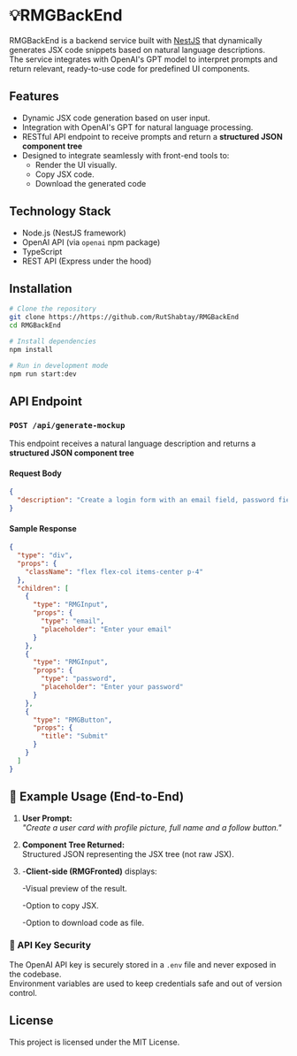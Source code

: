 # 💡RMGBackEnd

RMGBackEnd is a backend service built with [NestJS](https://nestjs.com/) that dynamically generates JSX code snippets based on natural language descriptions.  
The service integrates with OpenAI's GPT model to interpret prompts and return relevant, ready-to-use code for predefined UI components.

## Features

- Dynamic JSX code generation based on user input.
- Integration with OpenAI's GPT for natural language processing.
- RESTful API endpoint to receive prompts and return a **structured JSON component tree**
- Designed to integrate seamlessly with front-end tools to:
  - Render the UI visually.
  - Copy JSX code.
  - Download the generated code

## Technology Stack

- Node.js (NestJS framework)
- OpenAI API (via `openai` npm package)
- TypeScript
- REST API (Express under the hood)

## Installation

```bash
# Clone the repository
git clone https://https://github.com/RutShabtay/RMGBackEnd
cd RMGBackEnd

# Install dependencies
npm install

# Run in development mode
npm run start:dev
```

## API Endpoint

### `POST /api/generate-mockup`

This endpoint receives a natural language description and returns a **structured JSON component tree**

#### Request Body

```json
{
  "description": "Create a login form with an email field, password field, and a submit button"
}
```

#### Sample Response

```json
{
  "type": "div",
  "props": {
    "className": "flex flex-col items-center p-4"
  },
  "children": [
    {
      "type": "RMGInput",
      "props": {
        "type": "email",
        "placeholder": "Enter your email"
      }
    },
    {
      "type": "RMGInput",
      "props": {
        "type": "password",
        "placeholder": "Enter your password"
      }
    },
    {
      "type": "RMGButton",
      "props": {
        "title": "Submit"
      }
    }
  ]
}
```

## 📘 Example Usage (End-to-End)

1. **User Prompt:**  
   _"Create a user card with profile picture, full name and a follow button."_
2. **Component Tree Returned:**  
   Structured JSON representing the JSX tree (not raw JSX).
3. -**Client-side (RMGFronted)** displays:
   
    -Visual preview of the result.
   
    -Option to copy JSX.
   
    -Option to download code as file.


### 🔐 API Key Security

The OpenAI API key is securely stored in a `.env` file and never exposed in the codebase.  
Environment variables are used to keep credentials safe and out of version control.


## License

This project is licensed under the MIT License.
